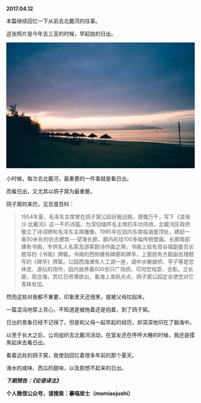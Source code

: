 
          
            
**2017.04.12**

本篇继续回忆一下从前去北戴河的往事。

这张照片是今年去三亚的时候，早起拍的日出。




![](img/51001-0024dd6b2170f95e.jpg)




小时候，每次去北戴河，最重要的一件事就是看日出。

而看日出，又尤其以鸽子窝为最重要。

鸽子窝的来历，见百度百科：
>1954年夏，毛泽东主席曾在鸽子窝公园目极远眺，感慨万千，写下《浪淘沙·北戴河》这一不朽诗篇。为深切缅怀毛主席的丰功伟绩，北戴河区政府敬立了诗词碑和毛泽东主席雕像。1985年在园内东南临海崖顶处，建起一条50米长的仿古建筑---望海长廊，廊内彩绘100多幅传统壁画。长廊南部建有书阁，专供名人名家及游客题诗作画之用，书阁上挂有周谷城副委员长题写的《书阁》牌匾。书阁的西侧建有碑廊和碑亭，上面挂有方毅副总理题写的《碑亭》牌匾。公园西海滩有人工湖一座，湖中水榭曲桥、亭子等是您休息、游玩的场所，园内放养着600余只广场鸽，可同您戏耍、合影。立长廊，观沧海，赏红日喷薄欲出，看海上渔帆点点，鸽子窝公园定会使您对它青睐有加。



然而这些对我都不重要，印象里天还很黑，就被父母拉起床。

一篇混沌地穿上背心，不知道是被拖着还是抱着，到了鸽子窝。

日出的景象已经不记得了，但是和父母一起早起的经历，却深深地印在了脑海中。

以至于长大之后，公司组织去北戴河活动，在室友还在呼呼大睡的时候，我还是摸黑起床去看日出。

看着远处的鸽子窝，我使劲回忆着很多年前的那个夏天。

海水的咸味、西瓜的甜味，以及那想不起来的日出。


***下期预告：《论语译注》***


**个人微信公众号，请搜索：摹喵居士（momiaojushi）**

          
        